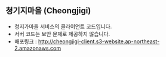 ## 청기지마을 (Cheongjigi)
- 청지가마을 서비스의 클라이언트 코드입니다.
- 서버 코드는 보안 문제로 제공하지 않습니다.
- 배포링크 : http://cheongjigi-client.s3-website.ap-northeast-2.amazonaws.com
